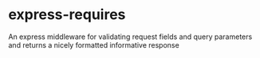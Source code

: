 # express-requires
An express middleware for validating request fields and query parameters and returns a nicely formatted informative response
